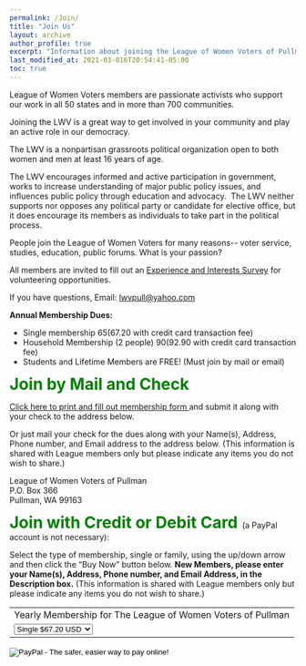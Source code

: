 ```yaml
---
permalink: /Join/
title: "Join Us"
layout: archive
author_profile: true
excerpt: "Information about joining the League of Women Voters of Pullman"
last_modified_at: 2021-03-016T20:54:41-05:00
toc: true
---
```


League of Women Voters members are passionate activists who support our work in all 50 states and in more than 700 communities.

Joining the LWV is a great way to get involved in your community and play an active role in our democracy.

The LWV is a nonpartisan grassroots political organization open to both women and men at least 16 years of age.

The LWV encourages informed and active participation in government, works to increase understanding of major public policy issues, and influences public policy through education and advocacy.  The LWV neither supports nor opposes any political party or candidate for elective office, but it does encourage its members as individuals to take part in the political process.

People join the League of Women Voters for many reasons-- voter service, studies, education, public forums. What is your passion?

All members are invited to fill out an [Experience and Interests Survey](https://lwvpullman.org/assets/PDFs/2022-09-Experience_Interests_Survey.pdf) for volunteering opportunities. 

If you have questions, Email: [lwvpull@yahoo.com](mailto:lwvpull@yahoo.com)

<b>Annual Membership Dues: </b> 
* Single membership $65 ($67.20 with credit card transaction fee)
* Household Membership (2 people) $90 ($92.90 with credit card transaction fee)
* Students and Lifetime Members are FREE! (Must join by mail or email)

<span style="color:green; font-size:2em;"> **Join by Mail and Check** </span>

[Click here to print and fill out membership form ](https://lwvpullman.org/assets/PDFs/2022-08-Membership_Form.pdf) and submit it along with your check to the address below.

Or just mail your check for the dues along with your Name(s), Address, Phone number, and Email address to the address below.  (This information is shared with League members only but please indicate any items you do not wish to share.)

League of Women Voters of Pullman  
P.O. Box 366  
Pullman, WA 99163

<span style="color:green; font-size:2em;"> **Join with Credit or Debit Card** </span> (a PayPal account is not necessary):

Select the type of membership, single or family, using the up/down arrow and then click the “Buy Now” button below. <b> New Members, please enter your Name(s), Address, Phone number, and Email Address, in the Description box.</b> (This information is shared with League members only but please indicate any items you do not wish to share.)

<form action="https://www.paypal.com/cgi-bin/webscr" method="post" target="_top">
<input type="hidden" name="cmd" value="_s-xclick">
<input type="hidden" name="hosted_button_id" value="KKDU5WAWU2QLY">
<table>
<tr><td><input type="hidden" name="on0" value="Yearly Membership">Yearly Membership for The League of Women Voters of Pullman</td></tr><tr><td><select name="os0">
<option value="Single">Single $67.20 USD</option>
<option value="Family">Family $92.90 USD</option>
</select> </td></tr>
</table>
<input type="hidden" name="currency_code" value="USD">
<input type="image" src="https://www.paypalobjects.com/en_US/i/btn/btn_buynowCC_LG.gif" border="0" name="submit" alt="PayPal - The safer, easier way to pay online!">
<img alt="" border="0" src="https://www.paypalobjects.com/en_US/i/scr/pixel.gif" width="1" height="1">
</form>
